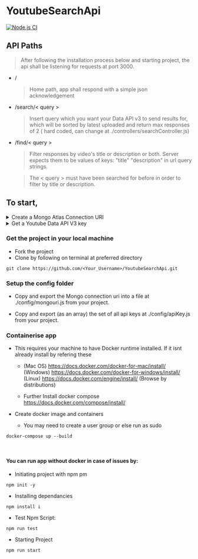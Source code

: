 # YoutubeSearchApi

[![Node.js CI](https://github.com/mohitdmak/YoutubeSearchApi/actions/workflows/node.js.yml/badge.svg?branch=main)](https://github.com/mohitdmak/YoutubeSearchApi/actions/workflows/node.js.yml)

## API Paths
> After following the installation process below and starting project, the api shall be listening for requests at port 3000.

- /
  > Home path, app shall respond with a simple json acknowledgement

- /search/< query >
  > Insert query which you want your Data API v3 to send results for, which will be sorted by latest uploaded and return max responses of 2
 ( hard coded, can change at ./controllers/searchController.js)

- /find/< query >
  > Filter responses by video's title or description or both.
  Server expects them to be values of keys:
  "title"
  "description"
  in url query strings.

  > The < query > must have been searched for before in order to filter by title or description.

## To start, 

<details>
<summary> Create a Mongo Atlas Connection URI</summary>
<br>
- Login to Mongo Atlas
- Create a project and build new cluster ( it provides a free sandbox )
- Create Database users and secure network access to your machine's IP only
- Create a database which has 2 collections:
  - videos
  - searches
- Obtain a connection uri for node version > 14
</details>

<details>
<summary> Get a Youtube Data API V3 key</summary>
<br>

- Visit Google Api Console, https://console.cloud.google.com/

- Create a new project and enable the Yt Data API v3 at https://console.cloud.google.com/apis/api/youtube.googleapis.com

- Create Credentials and secure the key to allow access to only the created api, and download credentials into your project folder

- Preferrably procure multiple keys as the project will automatically cycles through keys, as their request quotas get exhausted.
</details>

### Get the project in your local machine
- Fork the project
- Clone by following on terminal at preferred directory

```
git clone https://github.com/<Your_Username>/YoutubeSearchApi.git
```

### Setup the config folder

- Copy and export the Mongo connection uri into a file at 
./config/mongouri.js 
from your project.

- Copy and export (as an array) the set of all api keys at 
./config/apiKey.js
from your project. 

### Containerise app
- This requires your machine to have Docker runtime installed. If it isnt already install by refering these
  - (Mac OS) https://docs.docker.com/docker-for-mac/install/
(Windows) https://docs.docker.com/docker-for-windows/install/
(Linux) https://docs.docker.com/engine/install/ (Browse by distributions)

  - Further Install docker compose
  https://docs.docker.com/compose/install/

- Create docker image and containers 
   - You may need to create a user group or else run as sudo 
```
docker-compose up --build
```
<br>

#### You can run app without docker in case of issues by:

- Initiating project with npm pm
```
npm init -y 
```
- Installing dependancies
```
npm install i
```
- Test Npm Script:
```
npm run test
```
- Starting Project
```
npm run start
```

